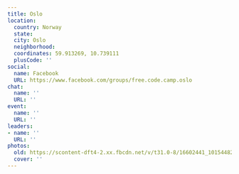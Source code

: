 ```yaml
---
title: Oslo
location:
  country: Norway
  state: 
  city: Oslo
  neighborhood: 
  coordinates: 59.913269, 10.739111
  plusCode: ''
social:
  name: Facebook
  URL: https://www.facebook.com/groups/free.code.camp.oslo
chat:
  name: ''
  URL: ''
event:
  name: ''
  URL: ''
leaders:
- name: ''
  URL: ''
photos:
  old: https://scontent-dft4-2.xx.fbcdn.net/v/t31.0-8/16602441_10154482699397568_3961698548465814317_o.jpg?oh=e15013b79809de6146b58097e5ae94b3&oe=5958E8B7
  cover: ''
---
```

